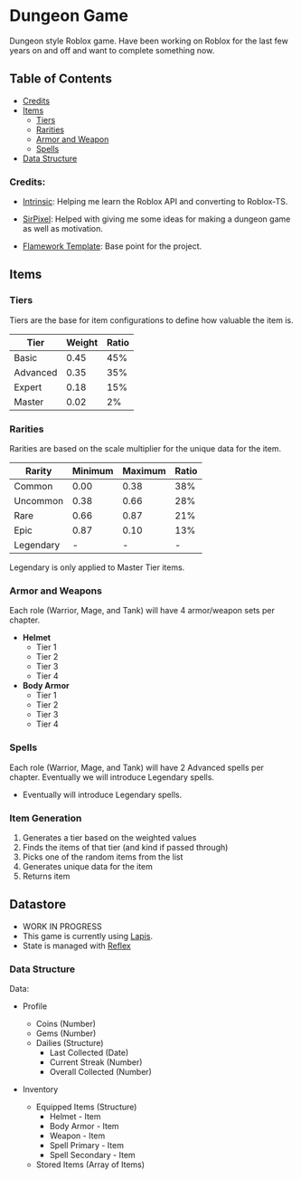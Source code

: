 # Dungeon Game

Dungeon style Roblox game. Have been working on Roblox for the last few years on and off and want to complete something now.

## Table of Contents

-   [Credits](#credits)
-   [Items](#items)
    -   [Tiers](#tiers)
    -   [Rarities](#rarities)
    -   [Armor and Weapon](#armor-and-weapons)
    -   [Spells](#spells)
-   [Data Structure](#data-structure)

### Credits:

-   [Intrinsic](https://www.roblox.com/users/2710677940/profile): Helping me learn the Roblox API and converting to Roblox-TS.

-   [SirPixel](https://www.roblox.com/users/68081469/profile): Helped with giving me some ideas for making a dungeon game as well as motivation.

-   [Flamework Template](https://github.com/rbxts-flamework/template): Base point for the project.

## Items

### Tiers

Tiers are the base for item configurations to define how valuable the item is.

| Tier     | Weight | Ratio |
| -------- | ------ | ----- |
| Basic    | 0.45   | 45%   |
| Advanced | 0.35   | 35%   |
| Expert   | 0.18   | 15%   |
| Master   | 0.02   | 2%    |

### Rarities

Rarities are based on the scale multiplier for the unique data for the item.

| Rarity    | Minimum | Maximum | Ratio |
| --------- | ------- | ------- | ----- |
| Common    | 0.00    | 0.38    | 38%   |
| Uncommon  | 0.38    | 0.66    | 28%   |
| Rare      | 0.66    | 0.87    | 21%   |
| Epic      | 0.87    | 0.10    | 13%   |
| Legendary | -       | -       | -     |

Legendary is only applied to Master Tier items.

### Armor and Weapons

Each role (Warrior, Mage, and Tank) will have 4 armor/weapon sets per chapter.

-   **Helmet**
    -   Tier 1
    -   Tier 2
    -   Tier 3
    -   Tier 4
-   **Body Armor**
    -   Tier 1
    -   Tier 2
    -   Tier 3
    -   Tier 4

### Spells

Each role (Warrior, Mage, and Tank) will have 2 Advanced spells per chapter. Eventually we will introduce Legendary spells.

-   Eventually will introduce Legendary spells.

### Item Generation

1. Generates a tier based on the weighted values
2. Finds the items of that tier (and kind if passed through)
3. Picks one of the random items from the list
4. Generates unique data for the item
5. Returns item

## Datastore

-   WORK IN PROGRESS
-   This game is currently using [Lapis](https://github.com/nezuo/lapis).
-   State is managed with [Reflex](https://littensy.github.io/reflex/)

### Data Structure

Data:

-   Profile

    -   Coins (Number)
    -   Gems (Number)
    -   Dailies (Structure)
        -   Last Collected (Date)
        -   Current Streak (Number)
        -   Overall Collected (Number)

-   Inventory

    -   Equipped Items (Structure)
        -   Helmet - Item
        -   Body Armor - Item
        -   Weapon - Item
        -   Spell Primary - Item
        -   Spell Secondary - Item
    -   Stored Items (Array of Items)
